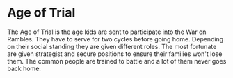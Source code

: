 # Age of Trial

The Age of Trial is the age kids are sent to participate into the War on Rambles. They have to serve for two cycles before going home. Depending on their social standing they are given different roles. The most fortunate are given strategist and secure positions to ensure their families won't lose them. The common people are trained to battle and a lot of them never goes back home.
